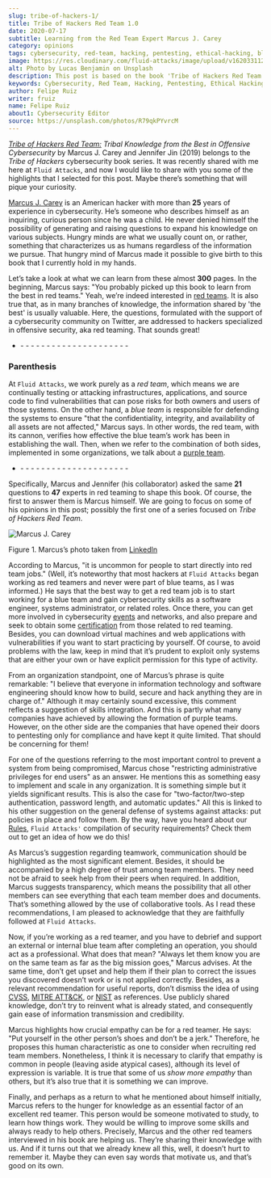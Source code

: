 ```yaml
---
slug: tribe-of-hackers-1/
title: Tribe of Hackers Red Team 1.0
date: 2020-07-17
subtitle: Learning from the Red Team Expert Marcus J. Carey
category: opinions
tags: cybersecurity, red-team, hacking, pentesting, ethical-hacking, blue-team
image: https://res.cloudinary.com/fluid-attacks/image/upload/v1620331129/blog/tribe-of-hackers-1/cover_yosoni.webp
alt: Photo by Lucas Benjamin on Unsplash
description: This post is based on the book 'Tribe of Hackers Red Team' by Carey and Jin. Here we share an introduction and some of the highlights of the first interview.
keywords: Cybersecurity, Red Team, Hacking, Pentesting, Ethical Hacking, Blue Team, Knowledge, Tribe
author: Felipe Ruiz
writer: fruiz
name: Felipe Ruiz
about1: Cybersecurity Editor
source: https://unsplash.com/photos/R79qkPYvrcM
---
```


[*Tribe of Hackers Red
Team:*](https://www.amazon.com/gp/product/B07VWHCQMR/ref=dbs_a_def_rwt_bibl_vppi_i2)
*Tribal Knowledge from the Best in Offensive Cybersecurity* by Marcus J.
Carey and Jennifer Jin (2019) belongs to the *Tribe of Hackers*
cybersecurity book series. It was recently shared with me here at `Fluid
Attacks`, and now I would like to share with you some of the highlights
that I selected for this post. Maybe there’s something that will pique
your curiosity.

[Marcus J. Carey](https://www.linkedin.com/in/marcuscarey/) is an
American hacker with more than **25** years of experience in
cybersecurity. He’s someone who describes himself as an inquiring,
curious person since he was a child. He never denied himself the
possibility of generating and raising questions to expand his knowledge
on various subjects. Hungry minds are what we usually count on, or
rather, something that characterizes us as humans regardless of the
information we pursue. That hungry mind of Marcus made it possible to
give birth to this book that I currently hold in my hands.

Let’s take a look at what we can learn from these almost **300** pages.
In the beginning, Marcus says: "You probably picked up this book to
learn from the best in red teams." Yeah, we’re indeed interested in [red
teams](../red-team-exercise/). It is also true that, as in many branches
of knowledge, the information shared by 'the best' is usually valuable.
Here, the questions, formulated with the support of a cybersecurity
community on Twitter, are addressed to hackers specialized in offensive
security, aka red teaming. That sounds great\!

- \- - - - - - - - - - - - - - - - - - - - -

### Parenthesis

At `Fluid Attacks`, we work purely as a *red team*, which means we are
continually testing or attacking infrastructures, applications, and
source code to find vulnerabilities that can pose risks for both owners
and users of those systems. On the other hand, a *blue team* is
responsible for defending the systems to ensure "that the
confidentiality, integrity, and availability of all assets are not
affected," Marcus says. In other words, the red team, with its cannon,
verifies how effective the blue team’s work has been in establishing the
wall. Then, when we refer to the combination of both sides, implemented
in some organizations, we talk about a [purple team](../purple-team/).

- \- - - - - - - - - - - - - - - - - - - - -

Specifically, Marcus and Jennifer (his collaborator) asked the same
**21** questions to **47** experts in red teaming to shape this book. Of
course, the first to answer them is Marcus himself. We are going to
focus on some of his opinions in this post; possibly the first one of a
series focused on *Tribe of Hackers Red Team*.

<div class="imgblock">

![Marcus J. Carey](https://res.cloudinary.com/fluid-attacks/image/upload/v1620331128/blog/tribe-of-hackers-1/marcus_wvbmtg.webp)

<div class="title">

Figure 1. Marcus’s photo taken from
[LinkedIn](https://www.linkedin.com/pulse/im-unemployed-i-am-hiring-marcus-carey?articleId=6202227092038365184#comments-6202227092038365184&trk=public_profile_article_view)

</div>

</div>

According to Marcus, "it is uncommon for people to start directly into
red team jobs." (Well, it’s noteworthy that most hackers at `Fluid
Attacks` began working as red teamers and never were part of blue teams,
as I was informed.) He says that the best way to get a red team job is
to start working for a blue team and gain cybersecurity skills as a
software engineer, systems administrator, or related roles. Once there,
you can get more involved in cybersecurity
[events](../../about-us/events/) and networks, and also prepare and seek
to obtain some [certification](../../about-us/certifications/) from
those related to red teaming. Besides, you can download virtual machines
and web applications with vulnerabilities if you want to start
practicing by yourself. Of course, to avoid problems with the law, keep
in mind that it’s prudent to exploit only systems that are either your
own or have explicit permission for this type of activity.

From an organization standpoint, one of Marcus’s phrase is quite
remarkable: "I believe that everyone in information technology and
software engineering should know how to build, secure and hack anything
they are in charge of." Although it may certainly sound excessive, this
comment reflects a suggestion of skills integration. And this is partly
what many companies have achieved by allowing the formation of purple
teams. However, on the other side are the companies that have opened
their doors to pentesting only for compliance and have kept it quite
limited. That should be concerning for them\!

For one of the questions referring to the most important control to
prevent a system from being compromised, Marcus chose "restricting
administrative privileges for end users" as an answer. He mentions this
as something easy to implement and scale in any organization. It is
something simple but it yields significant results. This is also the
case for "two-factor/two-step authentication, password length, and
automatic updates." All this is linked to his other suggestion on the
general defense of systems against attacks: put policies in place and
follow them. By the way, have you heard about our
[Rules](https://docs.fluidattacks.com/development/stack/commitlint/syntax/commit#rules),
`Fluid Attacks'` compilation of security requirements? Check them out to
get an idea of how we do this\!

As Marcus’s suggestion regarding teamwork, communication should be
highlighted as the most significant element. Besides, it should be
accompanied by a high degree of trust among team members. They need not
be afraid to seek help from their peers when required. In addition,
Marcus suggests transparency, which means the possibility that all other
members can see everything that each team member does and documents.
That’s something allowed by the use of collaborative tools. As I read
these recommendations, I am pleased to acknowledge that they are
faithfully followed at `Fluid Attacks`.

Now, if you’re working as a red teamer, and you have to debrief and
support an external or internal blue team after completing an operation,
you should act as a professional. What does that mean? "Always let them
know you are on the same team as far as the big mission goes," Marcus
advises. At the same time, don’t get upset and help them if their plan
to correct the issues you discovered doesn’t work or is not applied
correctly. Besides, as a relevant recommendation for useful reports,
don’t dismiss the idea of using [CVSS](https://www.first.org/cvss/),
[MITRE ATT\&CK](https://attack.mitre.org/), or
[NIST](https://nvd.nist.gov/general) as references. Use publicly shared
knowledge, don’t try to reinvent what is already stated, and
consequently gain ease of information transmission and credibility.

Marcus highlights how crucial empathy can be for a red teamer. He says:
"Put yourself in the other person’s shoes and don’t be a jerk."
Therefore, he proposes this human characteristic as one to consider when
recruiting red team members. Nonetheless, I think it is necessary to
clarify that empathy is common in people (leaving aside atypical cases),
although its level of expression is variable. It is true that some of us
*show more empathy* than others, but it’s also true that it is something
we can improve.

Finally, and perhaps as a return to what he mentioned about himself
initially, Marcus refers to the hunger for knowledge as an essential
factor of an excellent red teamer. This person would be someone
motivated to study, to learn how things work. They would be willing to
improve some skills and always ready to help others. Precisely, Marcus
and the other red teamers interviewed in his book are helping us.
They’re sharing their knowledge with us. And if it turns out that we
already knew all this, well, it doesn’t hurt to remember it. Maybe they
can even say words that motivate us, and that’s good on its own.
